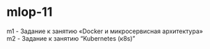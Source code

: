 # mlop-11

m1 - Задание к занятию «Docker и микросервисная архитектура»<br>
m2 - Задание к занятию “Kubernetes (к8s)”<br>
